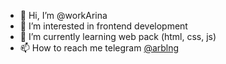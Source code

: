 - 👋 Hi, I’m @workArina
- 👀 I’m interested in frontend development
- 🌱 I’m currently learning web pack (html, css, js)
- 📫 How to reach me telegram <a href="https://t.me/arblngv">@arblng</a>

<!---
workArina/workArina is a ✨ special ✨ repository because its `README.md` (this file) appears on your GitHub profile.
You can click the Preview link to take a look at your changes.
--->
